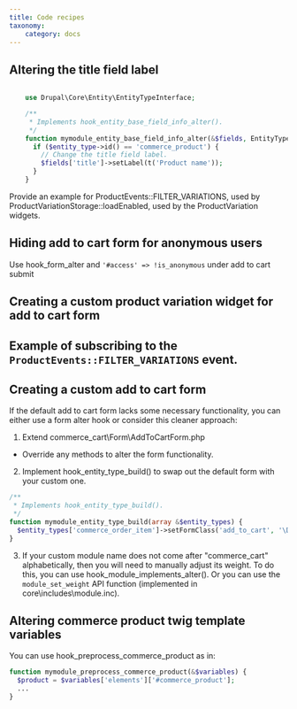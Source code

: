 ```yaml
---
title: Code recipes
taxonomy:
    category: docs
---
```


Altering the title field label
------------------------------

```php

    use Drupal\Core\Entity\EntityTypeInterface;

    /**
     * Implements hook_entity_base_field_info_alter().
     */
    function mymodule_entity_base_field_info_alter(&$fields, EntityTypeInterface $entity_type) {
      if ($entity_type->id() == 'commerce_product') {
        // Change the title field label.
        $fields['title']->setLabel(t('Product name'));
      }
    }
```

Provide an example for ProductEvents::FILTER_VARIATIONS, used by ProductVariationStorage::loadEnabled, used by the ProductVariation widgets.


Hiding add to cart form for anonymous users
------------------------------
Use hook_form_alter and
`'#access' => !is_anonymous` under add to cart submit


Creating a custom product variation widget for add to cart form
------------------------------


Example of subscribing to the `ProductEvents::FILTER_VARIATIONS` event.
------------------------------


Creating a custom add to cart form
------------------------------

If the default add to cart form lacks some necessary functionality, you can either use a form alter hook or consider this cleaner approach:

1. Extend commerce_cart\Form\AddToCartForm.php
 - Override any methods to alter the form functionality.

2. Implement hook_entity_type_build() to swap out the default form with your custom one.

```php
/**
 * Implements hook_entity_type_build().
 */
function mymodule_entity_type_build(array &$entity_types) {
  $entity_types['commerce_order_item']->setFormClass('add_to_cart', '\Drupal\mymodule\Form\AddToCartForm');
}
```

3. If your custom module name does not come after "commerce_cart" alphabetically, then you will need to manually adjust its weight. To do this, you can use hook_module_implements_alter(). Or you can use the `module_set_weight` API function (implemented in core\includes\module.inc).


Altering commerce product twig template variables
------------------------------
You can use hook_preprocess_commerce_product as in:

```php
function mymodule_preprocess_commerce_product(&$variables) {
  $product = $variables['elements']['#commerce_product'];
  ...
}
```
